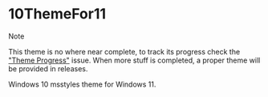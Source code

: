 # 10ThemeFor11

> [!NOTE]  
> This theme is no where near complete, to track its progress check the ["Theme Progress"](https://github.com/SandTechStuff/10ThemeFor11/issues/1) issue.
> When more stuff is completed, a proper theme will be provided in releases.

Windows 10 msstyles theme for Windows 11.
